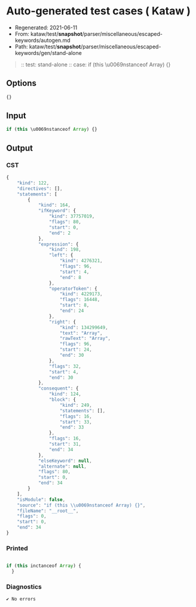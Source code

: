 # Auto-generated test cases ( Kataw )
- Regenerated: 2021-06-11
- From: kataw/test/__snapshot__/parser/miscellaneous/escaped-keywords/autogen.md
- Path: kataw/test/__snapshot__/parser/miscellaneous/escaped-keywords/gen/stand-alone
> :: test: stand-alone
> :: case: if (this \u0069nstanceof Array) {}
## Options

`````js
{}
`````
## Input

`````js
if (this \u0069nstanceof Array) {}
`````
## Output

### CST

```javascript
{
    "kind": 122,
    "directives": [],
    "statements": [
        {
            "kind": 164,
            "ifKeyword": {
                "kind": 37757019,
                "flags": 80,
                "start": 0,
                "end": 2
            },
            "expression": {
                "kind": 198,
                "left": {
                    "kind": 4276321,
                    "flags": 96,
                    "start": 4,
                    "end": 8
                },
                "operatorToken": {
                    "kind": 4229173,
                    "flags": 16448,
                    "start": 8,
                    "end": 24
                },
                "right": {
                    "kind": 134299649,
                    "text": "Array",
                    "rawText": "Array",
                    "flags": 96,
                    "start": 24,
                    "end": 30
                },
                "flags": 32,
                "start": 4,
                "end": 30
            },
            "consequent": {
                "kind": 124,
                "block": {
                    "kind": 249,
                    "statements": [],
                    "flags": 16,
                    "start": 33,
                    "end": 33
                },
                "flags": 16,
                "start": 31,
                "end": 34
            },
            "elseKeyword": null,
            "alternate": null,
            "flags": 80,
            "start": 0,
            "end": 34
        }
    ],
    "isModule": false,
    "source": "if (this \\u0069nstanceof Array) {}",
    "fileName": "__root__",
    "flags": 0,
    "start": 0,
    "end": 34
}
```

### Printed

```javascript

if (this inctanceof Array) {
  }
```

### Diagnostics

```javascript
✔ No errors
```

